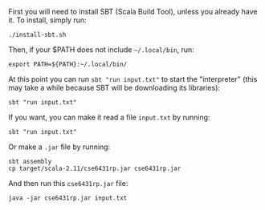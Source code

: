 First you will need to install SBT (Scala Build Tool), unless you already
have it. To install, simply run:

    ./install-sbt.sh

Then, if your $PATH does not include `~/.local/bin`, run:

    export PATH=${PATH}:~/.local/bin/

At this point you can run `sbt "run input.txt"` to start the "interpreter" 
(this may take a while because SBT will be downloading its libraries):

    sbt "run input.txt"

If you want, you can make it read a file `input.txt` by running:

    sbt "run input.txt"

Or make a `.jar` file by running:

    sbt assembly
    cp target/scala-2.11/cse6431rp.jar cse6431rp.jar

And then run this `cse6431rp.jar` file:

    java -jar cse6431rp.jar input.txt
